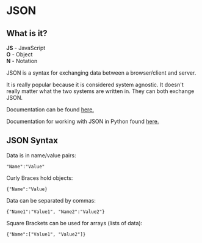 # JSON

## What is it?

**JS** - JavaScript <br>
**O** - Object <br>
**N** - Notation

JSON is a syntax for exchanging data between 
a browser/client and server.

It is really popular because it is considered system agnostic. It doesn't really matter what the two systems
are written in. They can both exchange JSON.

Documentation can be found [here.](https://www.json.org/)

Documentation for working with JSON in Python found [here.](https://docs.python.org/3/library/json.html)

## JSON Syntax

Data is in name/value pairs:

```
"Name":"Value"
```

Curly Braces hold objects:

```
{"Name":"Value}
```

Data can be separated by commas:

```
{"Name1":"Value1", "Name2":"Value2"}
```

Square Brackets can be used for arrays (lists of data):

```
{"Name":["Value1", "Value2"]}
```





